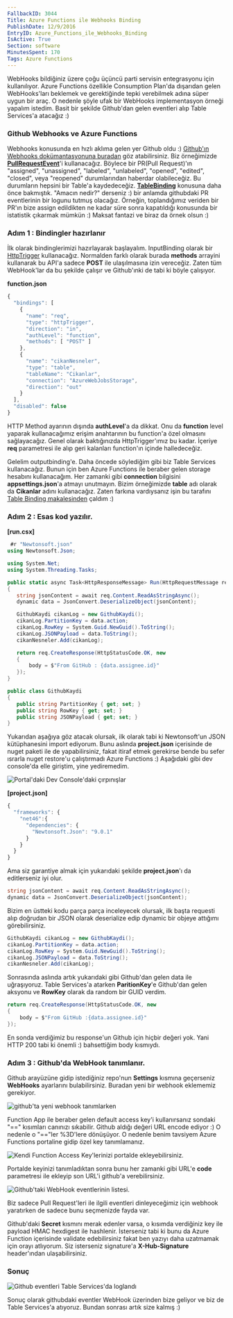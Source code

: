 ```yaml
---
FallbackID: 3044
Title: Azure Functions ile Webhooks Binding
PublishDate: 12/9/2016
EntryID: Azure_Functions_ile_Webhooks_Binding
IsActive: True
Section: software
MinutesSpent: 170
Tags: Azure Functions
---
```

WebHooks bildiğiniz üzere çoğu üçüncü parti servisin entegrasyonu için kullanılıyor. Azure Functions özellikle Consumption Plan'da dışarıdan gelen WebHooks'ları beklemek ve gerektiğinde tepki verebilmek adına süper uygun bir araç. O nedenle şöyle ufak bir WebHooks implementasyon örneği yapalım istedim. Basit bir şekilde Github'dan gelen eventleri alıp Table Services'a atacağız :)

### Github Webhooks ve Azure Functions

Webhooks konusunda en hızlı aklıma gelen yer Github oldu :) [Github'ın Webhooks dokümantasyonuna buradan](https://developer.github.com/webhooks/) göz atabilirsiniz. Biz örneğimizde [**PullRequestEvent**](https://developer.github.com/v3/activity/events/types/#pullrequestevent)'i kullanacağız. Böylece bir PR(Pull Request)'ın "assigned", "unassigned", "labeled", "unlabeled", "opened", "edited", "closed", veya "reopened" durumlarından haberdar olabileceğiz. Bu durumların hepsini bir Table'a kaydedeceğiz. [**TableBinding**](http://daron.yondem.com/software/post/Azure_Functions_ve_Table_Binding_Kullanimi) konusuna daha önce bakmıştık. "Amacın nedir?" derseniz :) bir anlamda githubdaki PR eventlerinin bir logunu tutmuş olacağız. Örneğin, toplandığımız veriden bir PR'ın bize assign edildikten ne kadar süre sonra kapatıldığı konusunda bir istatistik çıkarmak mümkün :) Maksat fantazi ve biraz da örnek olsun :)

### Adım 1 : Bindingler hazırlanır

İlk olarak bindinglerimizi hazırlayarak başlayalım. InputBinding olarak bir [HttpTrigger](http://daron.yondem.com/software/post/Azure_Functions_ile_ilk_Serverless_Maceramiz) kullanacağız. Normalden farklı olarak burada **methods** arrayini kullanarak bu API'a sadece **POST** ile ulaşılmasına izin vereceğiz. Zaten tüm WebHook'lar da bu şekilde çalışır ve Github'ınki de tabi ki böyle çalışıyor.

**function.json**
```javascript
{
  "bindings": [
    {
      "name": "req",
      "type": "httpTrigger",
      "direction": "in",
      "authLevel": "function",
      "methods": [ "POST" ]
    },
    {
      "name": "cikanNesneler",
      "type": "table",
      "tableName": "Cikanlar",
      "connection": "AzureWebJobsStorage",
      "direction": "out"
    }
  ],
  "disabled": false
}
```

HTTP Method ayarının dışında **authLevel**'a da dikkat. Onu da **function** level yaparak kullanacağımız erişim anahtarının bu function'a özel olmasını sağlayacağız. Genel olarak baktığınızda HttpTrigger'ımız bu kadar. İçeriye **req** parametresi ile alıp geri kalanları function'ın içinde halledeceğiz.

Gelelim outputbinding'e. Daha öncede söylediğim gibi biz Table Services kullanacağız. Bunun için ben Azure Functions ile beraber gelen storage hesabını kullanacağım. Her zamanki gibi **connection** bilgisini **appsettings.json**'a atmayı unutmayın. Bizim örneğimizde **table** adı olarak da **Cikanlar** adını kullanacağız. Zaten farkına vardıysanız işin bu tarafını [Table Binding makalesinden](http://daron.yondem.com/software/post/Azure_Functions_ve_Table_Binding_Kullanimi) çaldım :)

### Adım 2 : Esas kod yazılır.

**[run.csx]**
```CS
 #r "Newtonsoft.json"
using Newtonsoft.Json;

using System.Net;
using System.Threading.Tasks;

public static async Task<HttpResponseMessage> Run(HttpRequestMessage req, ICollector<GithubKaydi> cikanNesneler, TraceWriter log)
{
   string jsonContent = await req.Content.ReadAsStringAsync();
   dynamic data = JsonConvert.DeserializeObject(jsonContent);

   GithubKaydi cikanLog = new GithubKaydi();
   cikanLog.PartitionKey = data.action;
   cikanLog.RowKey = System.Guid.NewGuid().ToString();
   cikanLog.JSONPayload = data.ToString();
   cikanNesneler.Add(cikanLog);

   return req.CreateResponse(HttpStatusCode.OK, new
   {
       body = $"From GitHub : {data.assignee.id}"
   });
}

public class GithubKaydi
{
   public string PartitionKey { get; set; }
   public string RowKey { get; set; }
   public string JSONPayload { get; set; }
}
```

Yukarıdan aşağıya göz atacak olursak, ilk olarak tabi ki Newtonsoft'un JSON kütüphanesini import ediyorum. Bunu aslında **project.json** içerisinde de nuget paketi ile de yapabilirsiniz, fakat itiraf etmek gerekirse bende bu sefer ısrarla nuget restore'u çalıştırmadı Azure Functions :) Aşağıdaki gibi dev console'da elle giriştim, yine yediremedim. 

![Portal'daki Dev Console'daki çırpınışlar](http://blob.daron.yondem.com/assets/3044/webhook-3.png)

**[project.json]**
```javascript
{
  "frameworks": {
    "net46":{
      "dependencies": {
        "Newtonsoft.Json": "9.0.1"
      }
    }
  }
}
```

Ama siz garantiye almak için yukarıdaki şekilde **project.json**'ı da editlerseniz iyi olur.

```CS
string jsonContent = await req.Content.ReadAsStringAsync();
dynamic data = JsonConvert.DeserializeObject(jsonContent);
```

Bizim en üstteki kodu parça parça inceleyecek olursak, ilk başta requesti alıp doğrudan bir JSON olarak deserialize edip dynamic bir objeye attığımı görebilirsiniz.

```CS
GithubKaydi cikanLog = new GithubKaydi();
cikanLog.PartitionKey = data.action;
cikanLog.RowKey = System.Guid.NewGuid().ToString();
cikanLog.JSONPayload = data.ToString();
cikanNesneler.Add(cikanLog);
```

Sonrasında aslında artık yukarıdaki gibi Github'dan gelen data ile uğraşıyoruz. Table Services'a atarken **ParitionKey**'e Github'dan gelen aksyonu ve **RowKey** olarak da random bir GUID verdim.

```CS
return req.CreateResponse(HttpStatusCode.OK, new
{
    body = $"From GitHub :{data.assignee.id}"
});
```

En sonda verdiğimiz bu response'un Github için hiçbir değeri yok. Yani HTTP 200 tabi ki önemli :) bahsettiğim body kısmıydı.

### Adım 3 : Github'da WebHook tanımlanır.

Github arayüzüne gidip istediğiniz repo'nun **Settings** kısmına geçerseniz **WebHooks** ayarlarını bulabilirsiniz. Buradan yeni bir webhook eklememiz gerekiyor.

![github'ta yeni webhook tanımlarken](http://blob.daron.yondem.com/assets/3044/webhook-1.png)

Function App ile beraber gelen default access key'i kullanırsanız sondaki "==" kısımları canınızı sıkabilir. Github aldığı değeri URL encode ediyor :) O nedenle o "=="ler %3D'lere dönüşüyor. O nedenle benim tavsiyem Azure Functions portaline gidip özel key tanımlamanız. 

![Kendi Function Access Key'lerinizi portalde ekleyebilirsiniz.](http://blob.daron.yondem.com/assets/3044/webhook-4.png)

Portalde keyinizi tanımladıktan sonra bunu her zamanki gibi URL'e **code** parametresi ile ekleyip son URL'i github'a verebilirsiniz.

![Github'taki WebHook eventlerinin listesi.](http://blob.daron.yondem.com/assets/3044/webhook-2.png)

Biz sadece Pull Request'leri ile ilgili eventleri dinleyeceğimiz için webhook yaratırken de sadece bunu seçmenizde fayda var.

Github'daki **Secret** kısmını merak edenler varsa, o kısımda verdiğiniz key ile payload HMAC hexdigest ile hashlenir. İsterseniz tabi ki bunu da Azure Function içerisinde validate edebilirsiniz fakat ben yazıyı daha uzatmamak için orayı atlıyorum. Siz isterseniz signature'a **X-Hub-Signature** header'ından ulaşabilirsiniz. 

### Sonuç

![Github eventleri Table Services'da loglandı](http://blob.daron.yondem.com/assets/3044/webhook-5.png)

Sonuç olarak githubdaki eventler WebHook üzerinden bize geliyor ve biz de Table Services'a atıyoruz. Bundan sonrası artık size kalmış :) 
